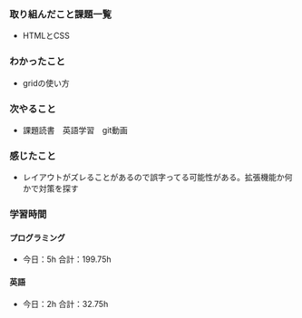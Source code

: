 ### 取り組んだこと課題一覧
- HTMLとCSS
### わかったこと
- gridの使い方
### 次やること
- 課題読書　英語学習　git動画
### 感じたこと
- レイアウトがズレることがあるので誤字ってる可能性がある。拡張機能か何かで対策を探す
### 学習時間
#### プログラミング
- 今日：5h 合計：199.75h
#### 英語
- 今日：2h 合計：32.75h